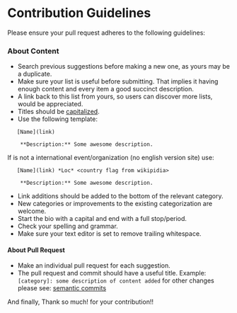 # Contribution Guidelines

Please ensure your pull request adheres to the following guidelines:

### About Content
- Search previous suggestions before making a new one, as yours may be a duplicate.
- Make sure your list is useful before submitting. That implies it having enough content and every item a good succinct description.
- A link back to this list from yours, so users can discover more lists, would be appreciated.
- Titles should be [capitalized](http://grammar.yourdictionary.com/capitalization/rules-for-capitalization-in-titles.html).
- Use the following template:
```
   [Name](link)

    **Description:** Some awesome description.
```
If is not a international event/organization (no english version site) use:
```
   [Name](link) *Loc* <country flag from wikipidia>

    **Description:** Some awesome description.
```
- Link additions should be added to the bottom of the relevant category.
- New categories or improvements to the existing categorization are welcome.
- Start the bio with a capital and end with a full stop/period.
- Check your spelling and grammar.
- Make sure your text editor is set to remove trailing whitespace.

#### About Pull Request

- Make an individual pull request for each suggestion.
- The pull request and commit should have a useful title. 
Example: `[category]: some description of content added` for other changes please see: [semantic commits](http://seesparkbox.com/foundry/semantic_commit_messages)

And finally, Thank so much! for your contribution!!
